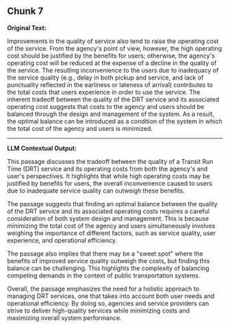 ## Chunk 7

**Original Text:**

Improvements in the quality of service also tend to raise the operating cost of the service. From the agency's point of view, however, the high operating cost should be justified by the benefits for users; otherwise, the agency's operating cost will be reduced at the expense of a decline in the quality of the service. The resulting inconvenience to the users due to inadequacy of the service quality (e.g., delay in both pickup and service, and lack of punctuality reflected in the earliness or lateness of arrival) contributes to the total costs that users experience in order to use the service. The inherent tradeoff between the quality of the DRT service and its associated operating cost suggests that costs to the agency and users should be balanced through the design and management of the system. As a result, the optimal balance can be introduced as a condition of the system in which the total cost of the agency and users is minimized.

---

**LLM Contextual Output:**

This passage discusses the tradeoff between the quality of a Transit Run Time (DRT) service and its operating costs from both the agency's and user's perspectives. It highlights that while high operating costs may be justified by benefits for users, the overall inconvenience caused to users due to inadequate service quality can outweigh these benefits.

The passage suggests that finding an optimal balance between the quality of the DRT service and its associated operating costs requires a careful consideration of both system design and management. This is because minimizing the total cost of the agency and users simultaneously involves weighing the importance of different factors, such as service quality, user experience, and operational efficiency.

The passage also implies that there may be a "sweet spot" where the benefits of improved service quality outweigh the costs, but finding this balance can be challenging. This highlights the complexity of balancing competing demands in the context of public transportation systems.

Overall, the passage emphasizes the need for a holistic approach to managing DRT services, one that takes into account both user needs and operational efficiency. By doing so, agencies and service providers can strive to deliver high-quality services while minimizing costs and maximizing overall system performance.
